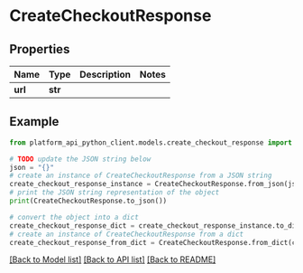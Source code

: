 # CreateCheckoutResponse


## Properties

Name | Type | Description | Notes
------------ | ------------- | ------------- | -------------
**url** | **str** |  | 

## Example

```python
from platform_api_python_client.models.create_checkout_response import CreateCheckoutResponse

# TODO update the JSON string below
json = "{}"
# create an instance of CreateCheckoutResponse from a JSON string
create_checkout_response_instance = CreateCheckoutResponse.from_json(json)
# print the JSON string representation of the object
print(CreateCheckoutResponse.to_json())

# convert the object into a dict
create_checkout_response_dict = create_checkout_response_instance.to_dict()
# create an instance of CreateCheckoutResponse from a dict
create_checkout_response_from_dict = CreateCheckoutResponse.from_dict(create_checkout_response_dict)
```
[[Back to Model list]](../README.md#documentation-for-models) [[Back to API list]](../README.md#documentation-for-api-endpoints) [[Back to README]](../README.md)


